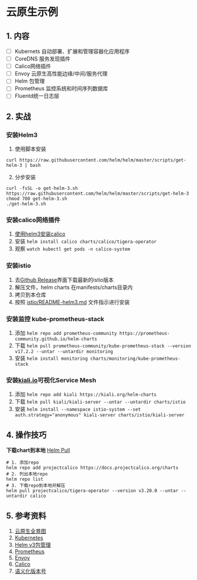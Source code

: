# 云原生示例

## 1. 内容
- [ ] Kubernets 自动部署、扩展和管理容器化应用程序
- [ ] CoreDNS 服务发现插件
- [ ] Calico网络插件
- [ ] Envoy 云原生高性能边缘/中间/服务代理
- [ ] Helm 包管理
- [ ] Prometheus 监控系统和时间序列数据库
- [ ] Fluentd统一日志层

## 2. 实战

### 安装Helm3
1. 使用脚本安装
```shell
curl https://raw.githubusercontent.com/helm/helm/master/scripts/get-helm-3 | bash
```
2. 分步安装
```shell
curl -fsSL -o get-helm-3.sh https://raw.githubusercontent.com/helm/helm/master/scripts/get-helm-3
chmod 700 get-helm-3.sh
./get-helm-3.sh
```

### 安装calico网络插件
1. [使用helm3安装calico](https://docs.projectcalico.org/getting-started/kubernetes/helm)
2. 安装 `helm install calico charts/calico/tigera-operator`
3. 观察 `watch kubectl get pods -n calico-system`

### 安装istio

1. 去[Github Release](https://github.com/istio/istio/releases/tag/1.11.0)界面下载最新的istio版本
2. 解压文件，helm charts 在manifests/charts目录内
3. 拷贝到本仓库
4. 按照 [istio/README-helm3.md](charts/istio/README-helm3.md) 文件指示进行安装

### 安装监控 kube-prometheus-stack
1. 添加 `helm repo add prometheus-community https://prometheus-community.github.io/helm-charts`
2. 下载 `helm pull prometheus-community/kube-prometheus-stack --version v17.2.2 --untar --untardir monitoring`
3. 安装 `helm install monitoring charts/monitoring/kube-prometheus-stack`

### 安装[kiali.io](https://kiali.io/documentation/v1.39/quick-start/)可视化Service Mesh

1. 添加 `helm repo add kiali https://kiali.org/helm-charts`
2. 下载 `helm pull kiali/kiali-server --untar --untardir charts/istio`
3. 安装 `helm install --namespace istio-system --set auth.strategy="anonymous" kiali-server charts/istio/kiali-server`


## 4. 操作技巧

**下载chart到本地**
[Helm Pull](https://helm.sh/zh/docs/helm/helm_pull/)
```shell
# 1. 添加repo
helm repo add projectcalico https://docs.projectcalico.org/charts
# 2. 列出本地repo
helm repo list
# 3. 下载repo到本地并解压
helm pull projectcalico/tigera-operator --version v3.20.0 --untar --untardir calico
```

## 5. 参考资料

1. [云原生全景图](https://landscape.cncf.io/)
2. [Kubernetes](https://kubernetes.io/zh/docs/home/)
3. [Helm v3包管理](https://helm.sh/zh/)
4. [Prometheus](https://prometheus.io/)
5. [Envoy](https://www.envoyproxy.io/)
6. [Calico](https://docs.projectcalico.org/getting-started/kubernetes/helm)
7. [语义化版本号](https://semver.org/lang/zh-CN/)
